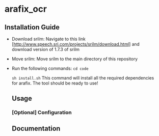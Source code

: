 # arafix_ocr

## Installation Guide

- Download srilm: Navigate to this link [http://www.speech.sri.com/projects/srilm/download.html] and download version of 1.7.3 of srilm
- Move srilm: Move srilm to the main directory of this repository
- Run the following commands:
  ```cd code```
  
  ```sh install.sh```
  This command will install all the required dependencies for arafix. The tool should be ready to use!
  
  
  ## Usage
  
  
  ### [Optional] Configuration
  
  
  
  ## Documentation
  
  

